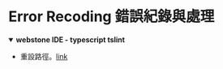 # Error Recoding 錯誤紀錄與處理


<details open="true">
  <summary>
    <b>webstone IDE - typescript tslint</b></summary>
  <ul>
    <li>
      重設路徑。<a href="https://stackoverflow.com/questions/45108329/tslint-error-node-interpreter-path-is-incorrect-please-check-interpreter-sett">link</a> 
    </li>
  </ul>
</details>
